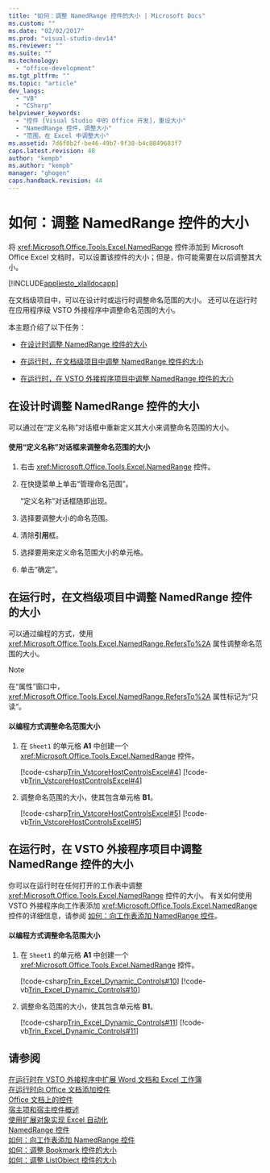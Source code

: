 ```yaml
---
title: "如何：调整 NamedRange 控件的大小 | Microsoft Docs"
ms.custom: ""
ms.date: "02/02/2017"
ms.prod: "visual-studio-dev14"
ms.reviewer: ""
ms.suite: ""
ms.technology: 
  - "office-development"
ms.tgt_pltfrm: ""
ms.topic: "article"
dev_langs: 
  - "VB"
  - "CSharp"
helpviewer_keywords: 
  - "控件 [Visual Studio 中的 Office 开发]，重设大小"
  - "NamedRange 控件，调整大小"
  - "范围，在 Excel 中调整大小"
ms.assetid: 7d6f0b2f-be46-49b7-9f38-b4c8849683f7
caps.latest.revision: 48
author: "kempb"
ms.author: "kempb"
manager: "ghogen"
caps.handback.revision: 44
---
```

# 如何：调整 NamedRange 控件的大小
  将 <xref:Microsoft.Office.Tools.Excel.NamedRange> 控件添加到 Microsoft Office Excel 文档时，可以设置该控件的大小；但是，你可能需要在以后调整其大小。  
  
 [!INCLUDE[appliesto_xlalldocapp](../vsto/includes/appliesto-xlalldocapp-md.md)]  
  
 在文档级项目中，可以在设计时或运行时调整命名范围的大小。 还可以在运行时在应用程序级 VSTO 外接程序中调整命名范围的大小。  
  
 本主题介绍了以下任务：  
  
-   [在设计时调整 NamedRange 控件的大小](#designtime)  
  
-   [在运行时，在文档级项目中调整 NamedRange 控件的大小](#runtimedoclevel)  
  
-   [在运行时，在 VSTO 外接程序项目中调整 NamedRange 控件的大小](#runtimeaddin)  
  
##  <a name="designtime"></a> 在设计时调整 NamedRange 控件的大小  
 可以通过在“定义名称”对话框中重新定义其大小来调整命名范围的大小。  
  
#### 使用“定义名称”对话框来调整命名范围的大小  
  
1.  右击 <xref:Microsoft.Office.Tools.Excel.NamedRange> 控件。  
  
2.  在快捷菜单上单击“管理命名范围”。  
  
     “定义名称”对话框随即出现。  
  
3.  选择要调整大小的命名范围。  
  
4.  清除**引用**框。  
  
5.  选择要用来定义命名范围大小的单元格。  
  
6.  单击“确定”。  
  
##  <a name="runtimedoclevel"></a> 在运行时，在文档级项目中调整 NamedRange 控件的大小  
 可以通过编程的方式，使用 <xref:Microsoft.Office.Tools.Excel.NamedRange.RefersTo%2A> 属性调整命名范围的大小。  
  
> [!NOTE]  
>  在“属性”窗口中，<xref:Microsoft.Office.Tools.Excel.NamedRange.RefersTo%2A> 属性标记为“只读”。  
  
#### 以编程方式调整命名范围大小  
  
1.  在 `Sheet1` 的单元格 **A1** 中创建一个 <xref:Microsoft.Office.Tools.Excel.NamedRange> 控件。  
  
     [!code-csharp[Trin_VstcoreHostControlsExcel#4](../snippets/csharp/VS_Snippets_OfficeSP/Trin_VstcoreHostControlsExcel/CS/Sheet1.cs#4)]
     [!code-vb[Trin_VstcoreHostControlsExcel#4](../snippets/visualbasic/VS_Snippets_OfficeSP/Trin_VstcoreHostControlsExcel/VB/Sheet1.vb#4)]  
  
2.  调整命名范围的大小，使其包含单元格 **B1**。  
  
     [!code-csharp[Trin_VstcoreHostControlsExcel#5](../snippets/csharp/VS_Snippets_OfficeSP/Trin_VstcoreHostControlsExcel/CS/Sheet1.cs#5)]
     [!code-vb[Trin_VstcoreHostControlsExcel#5](../snippets/visualbasic/VS_Snippets_OfficeSP/Trin_VstcoreHostControlsExcel/VB/Sheet1.vb#5)]  
  
##  <a name="runtimeaddin"></a> 在运行时，在 VSTO 外接程序项目中调整 NamedRange 控件的大小  
 你可以在运行时在任何打开的工作表中调整 <xref:Microsoft.Office.Tools.Excel.NamedRange> 控件的大小。 有关如何使用 VSTO 外接程序向工作表添加 <xref:Microsoft.Office.Tools.Excel.NamedRange> 控件的详细信息，请参阅 [如何：向工作表添加 NamedRange 控件](../vsto/how-to-add-namedrange-controls-to-worksheets.md)。  
  
#### 以编程方式调整命名范围大小  
  
1.  在 `Sheet1` 的单元格 **A1** 中创建一个 <xref:Microsoft.Office.Tools.Excel.NamedRange> 控件。  
  
     [!code-csharp[Trin_Excel_Dynamic_Controls#10](../snippets/csharp/VS_Snippets_OfficeSP/Trin_Excel_Dynamic_Controls/CS/ThisAddIn.cs#10)]
     [!code-vb[Trin_Excel_Dynamic_Controls#10](../snippets/visualbasic/VS_Snippets_OfficeSP/Trin_Excel_Dynamic_Controls/VB/ThisAddIn.vb#10)]  
  
2.  调整命名范围的大小，使其包含单元格 **B1**。  
  
     [!code-csharp[Trin_Excel_Dynamic_Controls#11](../snippets/csharp/VS_Snippets_OfficeSP/Trin_Excel_Dynamic_Controls/CS/ThisAddIn.cs#11)]
     [!code-vb[Trin_Excel_Dynamic_Controls#11](../snippets/visualbasic/VS_Snippets_OfficeSP/Trin_Excel_Dynamic_Controls/VB/ThisAddIn.vb#11)]  
  
## 请参阅  
 [在运行时在 VSTO 外接程序中扩展 Word 文档和 Excel 工作簿](../vsto/extending-word-documents-and-excel-workbooks-in-vsto-add-ins-at-run-time.md)   
 [在运行时向 Office 文档添加控件](../vsto/adding-controls-to-office-documents-at-run-time.md)   
 [Office 文档上的控件](../vsto/controls-on-office-documents.md)   
 [宿主项和宿主控件概述](../vsto/host-items-and-host-controls-overview.md)   
 [使用扩展对象实现 Excel 自动化](../vsto/automating-excel-by-using-extended-objects.md)   
 [NamedRange 控件](../vsto/namedrange-control.md)   
 [如何：向工作表添加 NamedRange 控件](../vsto/how-to-add-namedrange-controls-to-worksheets.md)   
 [如何：调整 Bookmark 控件的大小](../vsto/how-to-resize-bookmark-controls.md)   
 [如何：调整 ListObject 控件的大小](../vsto/how-to-resize-listobject-controls.md)  
  
  